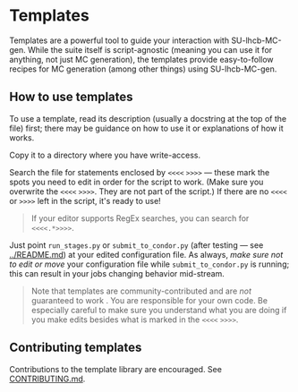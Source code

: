 # Templates
Templates are a powerful tool to guide your interaction with SU-lhcb-MC-gen.
While the suite itself is script-agnostic (meaning you can use it for anything,
not just MC generation), the templates provide easy-to-follow recipes for MC
generation (among other things) using SU-lhcb-MC-gen.

## How to use templates
To use a template, read its description (usually a docstring at the top of the
file) first; there may be guidance on how to use it or explanations of how it
works.

Copy it to a directory where you have write-access.

Search the file for statements enclosed by `<<<<` `>>>>` &mdash; these mark the
spots you need to edit in order for the script to work. (Make sure you overwrite
the `<<<<` `>>>>`. They are not part of the script.) If there are no `<<<<` or
`>>>>` left in the script, it's ready to use!

> If your editor supports RegEx searches, you can search for `<<<<.*>>>>`.

Just point `run_stages.py` or `submit_to_condor.py` (after testing &mdash; see
[../README.md](README.md)) at your edited configuration file. As always, _make
sure not to edit or move_ your configuration file while `submit_to_condor.py`
is running; this can result in your jobs changing behavior mid-stream.

> Note that templates are community-contributed and are _not_ guaranteed to work
> . You are responsible for your own code. Be especially careful to make sure
> you understand what you are doing if you make edits besides what is marked in
> the `<<<<` `>>>>`.

## Contributing templates
Contributions to the template library are encouraged. See
[CONTRIBUTING.md](CONTRIBUTING.md).
